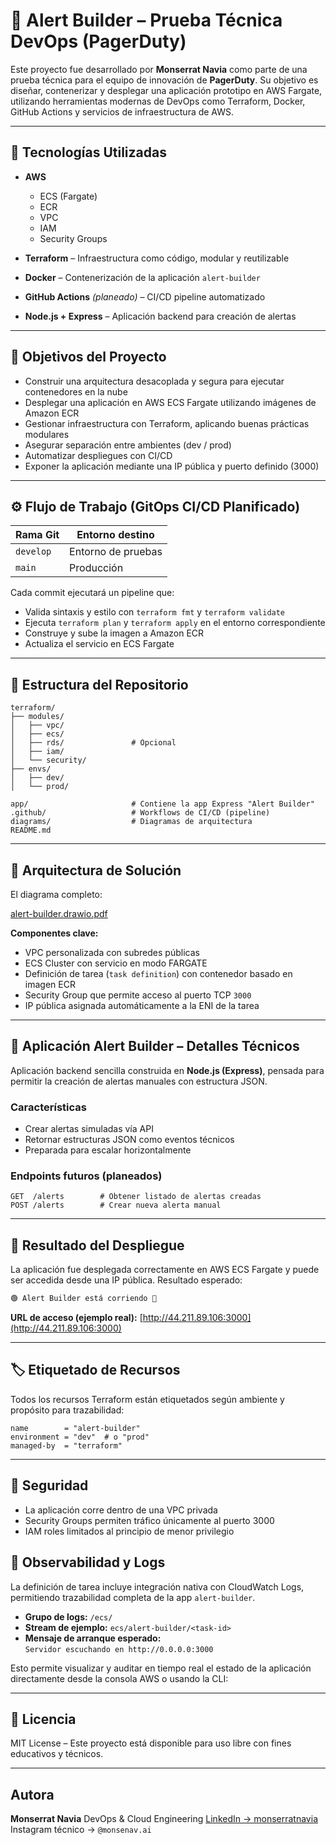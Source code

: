 # 🚨 Alert Builder – Prueba Técnica DevOps (PagerDuty)

Este proyecto fue desarrollado por **Monserrat Navia** como parte de una prueba técnica para el equipo de innovación de **PagerDuty**. Su objetivo es diseñar, contenerizar y desplegar una aplicación prototipo en AWS Fargate, utilizando herramientas modernas de DevOps como Terraform, Docker, GitHub Actions y servicios de infraestructura de AWS.

---

## 🧰 Tecnologías Utilizadas

* **AWS**

  * ECS (Fargate)
  * ECR
  * VPC
  * IAM
  * Security Groups
* **Terraform** – Infraestructura como código, modular y reutilizable
* **Docker** – Contenerización de la aplicación `alert-builder`
* **GitHub Actions** *(planeado)* – CI/CD pipeline automatizado
* **Node.js + Express** – Aplicación backend para creación de alertas

---

## 🎯 Objetivos del Proyecto

* Construir una arquitectura desacoplada y segura para ejecutar contenedores en la nube
* Desplegar una aplicación en AWS ECS Fargate utilizando imágenes de Amazon ECR
* Gestionar infraestructura con Terraform, aplicando buenas prácticas modulares
* Asegurar separación entre ambientes (dev / prod)
* Automatizar despliegues con CI/CD
* Exponer la aplicación mediante una IP pública y puerto definido (3000)

---

## ⚙️ Flujo de Trabajo (GitOps CI/CD Planificado)

| Rama Git  | Entorno destino    |
| --------- | ------------------ |
| `develop` | Entorno de pruebas |
| `main`    | Producción         |

Cada commit ejecutará un pipeline que:

* Valida sintaxis y estilo con `terraform fmt` y `terraform validate`
* Ejecuta `terraform plan` y `terraform apply` en el entorno correspondiente
* Construye y sube la imagen a Amazon ECR
* Actualiza el servicio en ECS Fargate

---

## 📂 Estructura del Repositorio

```
terraform/
├── modules/
│   ├── vpc/
│   ├── ecs/
│   ├── rds/               # Opcional
│   ├── iam/
│   └── security/
├── envs/
│   ├── dev/
│   └── prod/

app/                       # Contiene la app Express "Alert Builder"
.github/                   # Workflows de CI/CD (pipeline)
diagrams/                  # Diagramas de arquitectura
README.md
```

---

## 📐 Arquitectura de Solución

El diagrama completo:

[alert-builder.drawio.pdf](https://github.com/user-attachments/files/20280071/alert-builder.drawio.pdf)


**Componentes clave:**

* VPC personalizada con subredes públicas
* ECS Cluster con servicio en modo FARGATE
* Definición de tarea (`task definition`) con contenedor basado en imagen ECR
* Security Group que permite acceso al puerto TCP `3000`
* IP pública asignada automáticamente a la ENI de la tarea

---

## 🔔 Aplicación Alert Builder – Detalles Técnicos

Aplicación backend sencilla construida en **Node.js (Express)**, pensada para permitir la creación de alertas manuales con estructura JSON.

### Características

* Crear alertas simuladas vía API
* Retornar estructuras JSON como eventos técnicos
* Preparada para escalar horizontalmente

### Endpoints futuros (planeados)

```
GET  /alerts        # Obtener listado de alertas creadas
POST /alerts        # Crear nueva alerta manual
```

---

## 🚀 Resultado del Despliegue

La aplicación fue desplegada correctamente en AWS ECS Fargate y puede ser accedida desde una IP pública. Resultado esperado:

```bash
🟢 Alert Builder está corriendo 🚀
```

**URL de acceso (ejemplo real):**
[http://44.211.89.106:3000](http://44.211.89.106:3000)

---

## 🏷 Etiquetado de Recursos

Todos los recursos Terraform están etiquetados según ambiente y propósito para trazabilidad:

```hcl
name        = "alert-builder"
environment = "dev"  # o "prod"
managed-by  = "terraform"
```

---

## 🔐 Seguridad

* La aplicación corre dentro de una VPC privada
* Security Groups permiten tráfico únicamente al puerto 3000
* IAM roles limitados al principio de menor privilegio

## 🔎 Observabilidad y Logs

La definición de tarea incluye integración nativa con CloudWatch Logs, permitiendo trazabilidad completa de la app `alert-builder`.

- **Grupo de logs:** `/ecs/`
- **Stream de ejemplo:** `ecs/alert-builder/<task-id>`
- **Mensaje de arranque esperado:**  
  `Servidor escuchando en http://0.0.0.0:3000`

Esto permite visualizar y auditar en tiempo real el estado de la aplicación directamente desde la consola AWS o usando la CLI:

---

## 📜 Licencia

MIT License – Este proyecto está disponible para uso libre con fines educativos y técnicos.

---

## Autora

**Monserrat Navia**
DevOps & Cloud Engineering
[LinkedIn → monserratnavia](https://www.linkedin.com/in/monserratnavia)
Instagram técnico → `@monsenav.ai`
